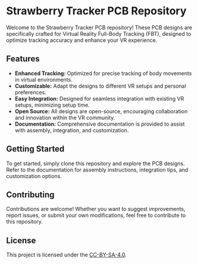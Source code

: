 # Strawberry Tracker PCB Repository

Welcome to the Strawberry Tracker PCB repository! These PCB designs are specifically crafted for Virtual Reality Full-Body Tracking (FBT), designed to optimize tracking accuracy and enhance your VR experience.

## Features

- **Enhanced Tracking:** Optimized for precise tracking of body movements in virtual environments.
- **Customizable:** Adapt the designs to different VR setups and personal preferences.
- **Easy Integration:** Designed for seamless integration with existing VR setups, minimizing setup time.
- **Open Source:** All designs are open-source, encouraging collaboration and innovation within the VR community.
- **Documentation:** Comprehensive documentation is provided to assist with assembly, integration, and customization.

## Getting Started

To get started, simply clone this repository and explore the PCB designs. Refer to the documentation for assembly instructions, integration tips, and customization options.

## Contributing

Contributions are welcome! Whether you want to suggest improvements, report issues, or submit your own modifications, feel free to contribute to this repository.

## License

This project is licensed under the [CC-BY-SA-4.0](LICENSE).

